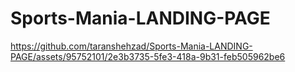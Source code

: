 # Sports-Mania-LANDING-PAGE



https://github.com/taranshehzad/Sports-Mania-LANDING-PAGE/assets/95752101/2e3b3735-5fe3-418a-9b31-feb505962be6

